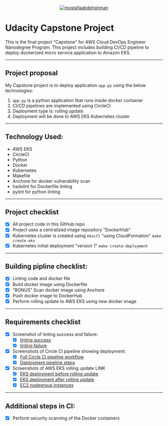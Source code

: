 <div align="center">

[![mostafaabdelrahman](https://circleci.com/gh/mostafaabdelrahman/udacity-devops-capstone.svg?style=shield)](https://app.circleci.com/pipelines/gh/mostafaabdelrahman/udacity-devops-capstone)

</div>

# Udacity Capstone Project
This is the final project "Capstone" for AWS Cloud DevOps Engineer Nanodegree Program.
This project includes building CI/CD pipeline to deploy dockerized micro service application to Amazon EKS.

---

## Project proposal
My Capstone project is to deploy application `app.py` using the below technologies:

1. `app.py` is a python application that runs inside docker container
2. CI/CD pipelines are implemented using CircleCI
3. Deployment type is: rolling update
4. Deployment will be done to AWS EKS Kubernetes cluster

---

## Technology Used:
* AWS EKS
* CircleCI
* Python
* Docker
* Kubernetes
* Makefile
* Anchore for docker vulnerability scan
* hadolint for Dockerfile linting
* pylint for python linting

---

## Project checklist
- [x] All project code in this GitHub repo
- [x] Project uses a centralized image repository "DockerHub"
- [x] Kubernetes cluster is created using `eksctl` "using CloudFormation"
    `make create-eks`
- [x] Kubernetes initial deployment "version 1"
    `make create-deployment`

---

## Building pipline checklist:
- [x] Linting code and docker file
- [x] Build docker image using Dockerfile
- [x] "BONUS" Scan docker image using Anchore
- [x] Push docker image to DockerHub
- [x] Perform rolling update to AWS EKS using new docker image

---

## Requirements checklist
- [x] Screenshot of linting success and failure:
    - [x] [linting success](screenshots/lint-success.JPG)
    - [x] [linting failure](screenshots/lint-failure.JPG)
- [x] Screenshots of Circle CI pipeline showing deployment:
    - [x] [Full Circle CI pipeline workflow](screenshots/capstone-circleci.JPG)
    - [x] [Deployment pipeline steps](screenshots/capstone-deploy-pipline.JPG)
- [x] Screenshots of AWS EKS rolling update LINK
    - [x] [EKS deployment before rolling update](screenshots/eks-before-rolling.JPG)
    - [x] [EKS deployment after rolling update](screenshots/eks-after-rolling.JPG)
    - [x] [EC2 nodegroup instances](screenshots/eks-ec2-nodegroup.JPG)

---

## Additional steps in CI:
- [x] Perform security scanning of the Docker containers
